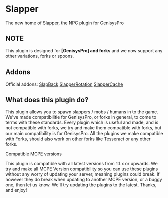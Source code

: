 # Slapper
The new home of Slapper, the NPC plugin for GenisysPro

## NOTE
This plugin is designed for **[GenisysPro] and forks** and we now support any other variations, forks or spoons.

## Addons

Official addons:
[SlapBack](https://github.com/jojoe77777/SlapBack)
[SlapperRotation](https://github.com/jojoe77777/SlapperRotation)
[SlapperCache](https://github.com/jojoe77777/SlapperCache)

## What does this plugin do?

This plugin allows you to spawn slappers / mobs / humans in to the game. We've made compatibilitie for GenisysPro, or forks in general, to come to terms with these standards. Every plugin which is useful and made, and is not compatible with forks, we try and make them compatible with forks, but our main compatibility is for GenisysPro. All the plugins we make compatible with Forks, should also work on other forks like Tesseract or any other forks.

Compatible MCPE versions

This plugin is compatible with all latest versions from 1.1.x or upwards. We try and make all MCPE Version compatibility so you can use these plugins without any worry of updating your server, meaning plugins could break. If however they do break when updating to another MCPE version, or a buggy one, then let us know. We'll try updating the plugins to the latest. Thanks, and enjoy!
